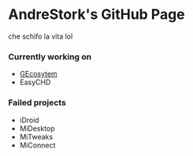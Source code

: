 # AndreStork's GitHub Page
che schifo la vita lol

### Currently working on
* [GEcosytem](https://gecosystem.cf/)
* EasyCHD

### Failed projects
* iDroid
* MiDesktop
* MiTweaks
* MiConnect
